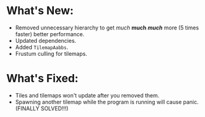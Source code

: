 # What's New:

- Removed unnecessary hierarchy to get *much* **much** ***much*** more (5 times faster) better performance.
- Updated dependencies.
- Added `TilemapAabbs`.
- Frustum culling for tilemaps.

# What's Fixed:

- Tiles and tilemaps won't update after you removed them.
- Spawning another tilemap while the program is running will cause panic. (FINALLY SOLVED!!!)
